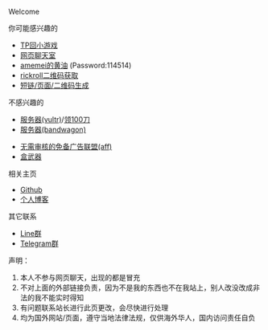 Welcome

你可能感兴趣的
*   [TP回小游戏](https://xingye.me/game/new/index.php)
*   [网页聊天室](https://arcxingye.github.io/utu.html?url=https://chat.getloli.com/room/@xingye)
*   [amemei的黄油](https://amemei.github.io/utu.html?url=https://5e.fit/amemei) (Password:114514)
*   [rickroll二维码获取](https://arcxingye.github.io/rr/qrcode)
*   [短链/页面/二维码生成](https://5e.fit/)

不感兴趣的
<!-- *   [服务器(雨云)低价/可积分白嫖机子](https://www.rainyun.com/?ref=MTM3MTQ=) -->
*   [服务器(vultr)](https://www.vultr.com/?ref=9281803)/[领100刀](https://www.vultr.com/?ref=9281825-8H)
*   [服务器(bandwagon)](https://bandwagonhost.com/aff.php?aff=69393)
<!-- *   如有购买服务器需求，可考虑以上几家，国内外都有，本人也在用 -->
*   [无需审核的免备广告联盟(aff)](https://affili.st/343212)
*   [盒武器](https://t.me/SGKmainNEWbot?start=IVT35BD814D)

相关主页
*   [Github](https://github.com/arcxingye)
*   [个人博客](https://xingye.me/)

其它联系
*   [Line群](https://line.me/R/ti/g/4aiPvAqIm3)
*   [Telegram群](https://t.me/+tCqug8nQlXthZTZl)

声明：
1. 本人不参与网页聊天，出现的都是冒充
2. 不对上面的外部链接负责，因为不是我的东西也不在我站上，别人改没改成非法的我不能实时得知
3. 有问题联系站长进行此页更改，会尽快进行处理
4. 均为国外网站/页面，遵守当地法律法规，仅供海外华人，国内访问责任自负

<ins style="width: 0px;height:0px" data-width="0" data-height="0" class="f30cd46c98d" data-domain="//qoaaa.com" data-affquery="/9faa46514caf9fb31a71/30cd46c98d/?placementName=default"><script src="//qoaaa.com/js/responsive.js" async></script></ins>

<script async src="https://www.googletagmanager.com/gtag/js?id=UA-190316399-3"></script>
<script>
  window.dataLayer = window.dataLayer || [];
  function gtag(){dataLayer.push(arguments);}
  gtag('js', new Date());
  gtag('config', 'UA-190316399-3');
</script>
